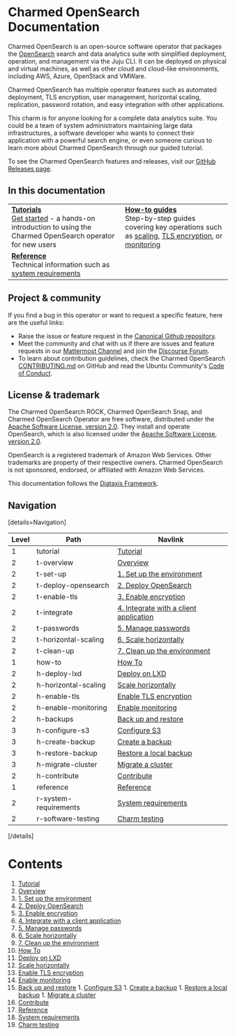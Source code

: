 # Charmed OpenSearch Documentation
Charmed OpenSearch is an open-source software operator that packages the [OpenSearch](http://opensearch.org/) search and data analytics suite with simplified deployment, operation, and management via the Juju CLI. It can be deployed on physical and virtual machines, as well as other cloud and cloud-like environments, including AWS, Azure, OpenStack and VMWare. 

Charmed OpenSearch  has multiple operator features such as automated deployment, TLS encryption, user management, horizontal scaling, replication, password rotation, and easy integration with other applications. 

This charm is for anyone looking for a complete data analytics suite. You could be a team of system administrators maintaining large data infrastructures, a software developer who wants to connect their application with a powerful search engine, or even someone curious to learn more about Charmed OpenSearch through our guided tutorial.

To see the Charmed OpenSearch features and releases, visit our [GitHub Releases page](https://github.com/canonical/opensearch-operator/releases).
<!--
The Charmed OpenSearch (VM Operator) release aligns with the [OpenSearch upstream major version naming](https://opensearch.org/docs/latest/version-history/). OpenSearch releases major versions such as 1.0, 2.0, and so on.

A charm version combines both the application major version and / (slash) the channel, e.g. `2/stable`, `2/candidate`, `2/edge`. 
The channels are ordered from the most stable to the least stable, candidate, and edge. More risky channels like edge are always implicitly available. 
So, if the candidate is listed, you can pull the candidate and edge. When stable is listed, all three are available.

The upper portion of this page describes the Operating System (OS) where the charm can run, e.g. 2/stable is compatible and should run on a machine with Ubuntu 22.04 OS.
-->

## In this documentation
| | |
|--|--|
|  [**Tutorials**](/t/9722)</br>  [Get started](/t/9722) - a hands-on introduction to using the Charmed OpenSearch operator for new users </br> |  [**How-to guides**](/t/10994) </br> Step-by-step guides covering key operations such as [scaling](/t/10994), [TLS encryption](/t/14783), or [monitoring](/t/14560) |
| [**Reference**](/t/14109) </br> Technical information such as [system requirements](/t/14565) | <!--[Explanation]() </br> Concepts - discussion and clarification of key topics-->  |

## Project & community
If you find a bug in this operator or want to request a specific feature, here are the useful links:
- Raise the issue or feature request in the [Canonical Github repository](https://github.com/canonical/opensearch-operator/issues).
- Meet the community and chat with us if there are issues and feature requests in our [Mattermost Channel](https://chat.charmhub.io/charmhub/channels/data-platform)
and join the [Discourse Forum](https://discourse.charmhub.io/tag/opensearch).
- To learn about contribution guidelines, check the Charmed OpenSearch [CONTRIBUTING.md](https://github.com/canonical/opensearch-operator/blob/main/CONTRIBUTING.md) on GitHub and read the Ubuntu Community's [Code of Conduct](https://ubuntu.com/community/code-of-conduct).

## License & trademark
The Charmed OpenSearch ROCK, Charmed OpenSearch Snap, and Charmed OpenSearch Operator are free software, distributed under the 
[Apache Software License, version 2.0](https://github.com/canonical/charmed-opensearch-rock/blob/main/licenses/LICENSE-rock). They install and operate OpenSearch, 
which is also licensed under the [Apache Software License, version 2.0](https://github.com/canonical/charmed-opensearch-rock/blob/main/licenses/LICENSE-opensearch).

OpenSearch is a registered trademark of Amazon Web Services. Other trademarks are property of their respective owners. Charmed OpenSearch is not sponsored, 
endorsed, or affiliated with Amazon Web Services.

This documentation follows the [Diataxis Framework](https://canonical.com/blog/diataxis-a-new-foundation-for-canonical-documentation).

## Navigation

[details=Navigation]

| Level | Path                       | Navlink                                      |
|----------|-------------------------|----------------------------------------------|
| 1     | tutorial                   | [Tutorial]()                                 |
| 2     | t-overview                 | [Overview](/t/9722)                   |
| 2     | t-set-up        | [1. Set up the environment](/t/9724)         |
| 2     | t-deploy-opensearch        | [2. Deploy OpenSearch](/t/9716)              |
| 2     | t-enable-tls               | [3. Enable encryption](/t/9718)              |
| 2     | t-integrate | [4. Integrate with a client application](/t/9714)          |
| 2     | t-passwords          | [5. Manage passwords](/t/9728)                    |
| 2     | t-horizontal-scaling       | [6. Scale horizontally](/t/9720)  |
| 2     | t-clean-up                 | [7. Clean up the environment](/t/9726)       |
| 1     | how-to                     | [How To]()                                   |
| 2     | h-deploy-lxd | [Deploy on LXD](/t/14575) |
| 2     | h-horizontal-scaling  | [Scale horizontally](/t/10994)          |
| 2     | h-enable-tls   | [Enable TLS encryption](/t/14783)          |
| 2     | h-enable-monitoring | [Enable monitoring](/t/14560) |
| 2     | h-backups                   | [Back up and restore]()                           |
| 3     | h-configure-s3             | [Configure S3](/t/14097)                     |
| 3     | h-create-backup            | [Create a backup](/t/14098)                  |
| 3     | h-restore-backup     | [Restore a local backup](/t/14099)           |
| 3     | h-migrate-cluster          | [Migrate a cluster](/t/14100)                |
| 2     | h-contribute | [Contribute](/t/14557) |
| 1     | reference                  | [Reference]()                                |
| 2     | r-system-requirements | [System requirements](/t/14565) |
| 2     | r-software-testing                  | [Charm testing](/t/14109)                                |

[/details]

<!-- Add when done: 
How to perform a minor upgrade: /t/15334
How to perform a minor rollback: /t/15335
How to integrate with your charm: /t/15333
-->

# Contents

1. [Tutorial](tutorial)
  1. [Overview](tutorial/t-overview.md)
  1. [1. Set up the environment](tutorial/t-set-up.md)
  1. [2. Deploy OpenSearch](tutorial/t-deploy-opensearch.md)
  1. [3. Enable encryption](tutorial/t-enable-tls.md)
  1. [4. Integrate with a client application](tutorial/t-integrate.md)
  1. [5. Manage passwords](tutorial/t-passwords.md)
  1. [6. Scale horizontally](tutorial/t-horizontal-scaling.md)
  1. [7. Clean up the environment](tutorial/t-clean-up.md)
1. [How To](how-to)
  1. [Deploy on LXD](how-to/h-deploy-lxd.md)
  1. [Scale horizontally](how-to/h-horizontal-scaling.md)
  1. [Enable TLS encryption](how-to/h-enable-tls.md)
  1. [Enable monitoring](how-to/h-enable-monitoring.md)
  1. [Back up and restore](how-to/h-backups)
    1. [Configure S3](how-to/h-backups/h-configure-s3.md)
    1. [Create a backup](how-to/h-backups/h-create-backup.md)
    1. [Restore a local backup](how-to/h-backups/h-restore-backup.md)
    1. [Migrate a cluster](how-to/h-backups/h-migrate-cluster.md)
  1. [Contribute](how-to/h-contribute.md)
1. [Reference](reference)
  1. [System requirements](reference/r-system-requirements.md)
  1. [Charm testing](reference/r-software-testing.md)